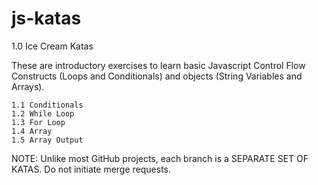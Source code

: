 # js-katas 
1.0 Ice Cream Katas

These are introductory exercises to learn basic Javascript Control Flow Constructs (Loops and Conditionals) and objects 
(String Variables and Arrays). 

	1.1 Conditionals
	1.2 While Loop
	1.3 For Loop
	1.4 Array
	1.5 Array Output

NOTE: Unlike most GitHub projects, each branch is a SEPARATE SET OF KATAS.  Do not initiate merge requests. 
